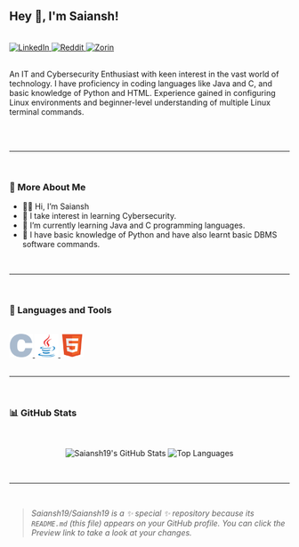 ## Hey 👋, I'm Saiansh!

<br>

<div align="left">
  <a href="https://www.linkedin.com/in/saiansh-nair/">
    <img src="https://raw.githubusercontent.com/rahul-jha98/rahul-jha98/561d474902b59c7429ec22bb73e225696c27b202/assets/linkedin.svg" alt="LinkedIn" height="32px"/>
  </a>
  <a href="https://www.reddit.com/user/your-reddit-username">
    <img src="https://raw.githubusercontent.com/CLorant/readme-social-icons/main/icons/Reddit.svg" alt="Reddit" height="32px"/>
  </a>
  <a href="https://zorin.com">
    <img src="https://raw.githubusercontent.com/CLorant/readme-social-icons/main/icons/Zorin.svg" alt="Zorin" height="32px"/>
  </a>
</div>

<br>

An IT and Cybersecurity Enthusiast with keen interest in the vast world of technology. I have proficiency in coding languages like Java and C, and basic knowledge of Python and HTML. Experience gained in configuring Linux environments and beginner-level understanding of multiple Linux terminal commands.

<br>
<br>

---

<br>

### 🧐 More About Me

- 👋🏻 Hi, I’m Saiansh  
- 👀 I take interest in learning Cybersecurity.  
- 🌱 I’m currently learning Java and C programming languages.  
- 📖 I have basic knowledge of Python and have also learnt basic DBMS software commands.  

<br>

---

<br>

### 🔨 Languages and Tools

<br>

<a href="https://www.cprogramming.com/" target="_blank">
  <img src="https://raw.githubusercontent.com/devicons/devicon/master/icons/c/c-original.svg" alt="C" height="42px"/>
</a>
<a href="https://www.java.com/" target="_blank">
  <img src="https://raw.githubusercontent.com/devicons/devicon/master/icons/java/java-original.svg" alt="Java" height="42px"/>
</a>
<a href="https://developer.mozilla.org/en-US/docs/Web/HTML" target="_blank">
  <img src="https://raw.githubusercontent.com/devicons/devicon/master/icons/html5/html5-original.svg" alt="HTML" height="42px"/>
</a>

<br>
<br>

---

<br>

### 📊 GitHub Stats

<br>

<p align="center">
  <img src="https://github-readme-stats.vercel.app/api?username=Saiansh19&show_icons=true&hide_border=true&theme=github_light" alt="Saiansh19's GitHub Stats" height="165"/>
  <img src="https://github-readme-stats.vercel.app/api/top-langs/?username=Saiansh19&layout=compact&hide_border=true&theme=github_light" alt="Top Languages" height="165"/>
</p>

<br>

---

<br>

> *Saiansh19/Saiansh19 is a ✨ special ✨ repository because its `README.md` (this file) appears on your GitHub profile. You can click the Preview link to take a look at your changes.*
